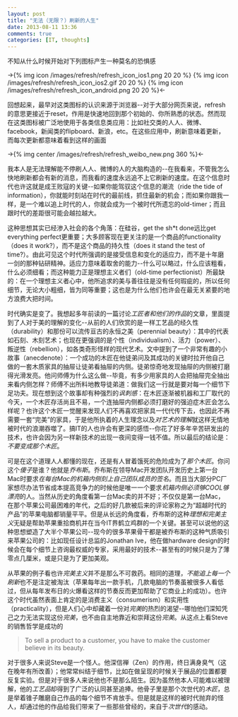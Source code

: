```yaml
---
layout: post
title: "无法（无限？）刷新的人生"
date: 2013-08-11 13:36
comments: true
categories: [IT, thoughts]
---
```


<div>
    <style>
    .icon { 
        margin : 7px; 
    }
    </style>
</div>

不知从什么时候开始对下列图标产生一种莫名的恐惧感

->{% img icon /images/refresh/refresh_icon_ios1.png 20 20 %}
{% img icon /images/refresh/refresh_icon_ios2.gif 20 20 %}
{% img icon /images/refresh/refresh_icon_android.png 20 20 %}<-


回想起来，最早对这类图标的认识来源于浏览器--对于大部分网页来说，refresh的意思更接近于reset，作用是快速地回到那个初始的、你所熟悉的状态。然而现在这类图标被广泛地使用于各类信息类应用：比如社交类的人人、微博、facebook，新闻类的flipboard、新浪，etc。在这些应用中，刷新意味着更新，而每次更新都意味着看到这样的画面

->{% img center /images/refresh/refresh_weibo_new.png 360 %}<-

我本人是无法理解能不停刷人人、微博的人的大脑构造的--在我看来，不管我怎么快地刷新都会有新的消息，而我看的速度永远追不上它刷新的速度。在这个信息时代也许这就是成王败寇的关键--如果你能驾驭这个信息的潮流（ride the tide of information），你就能时刻站在时代的最前线，抓住最新的机会；而如果你跟我一样，是一个难以追上时代的人，你就会成为一个被时代所遗忘的old-timer；而且跟时代的差距很可能会越拉越大。

这种思想其实已经渗入社会的各个角落：在硅谷，get the sh*t done远比get everything perfect更重要；大多顾客现在更关注的是一个商品的functionality（does it work?），而不是这个商品的持久性（does it stand the test of time?）。由此可见这个时代所强调的是接受信息和变化的适应力，而不是十年磨一剑的那种钻研精神。适应力意味着取舍的能力--什么可以略过，什么应该粗看，什么必须细看；而这种能力正是理想主义者们（old-time perfectionist）所最缺的：在一个理想主义者心中，他所追求的美与善往往是没有任何瑕疵的，所以任何细节，无论大小粗细，皆为同等重要；这也是为什么他们也许会在最无关紧要的地方浪费大把时间。

时代确实是变了。我想起多年前读的一篇讨论*工匠者和他们的作品*的文章，里面提到了人对于美的理解的变化--从前的人们欣赏的是一样工艺品的经久性（durability）和那份可以流传亘古的永恒之美（perennial beauty）：其中的代表如石刻、木刻艺术；也现在更强调的是个性（individualism）、活力（power）、叛逆性（rebellion），如各类奇形怪样的现代艺术。文中提到了一个非常有趣的小故事（anecdenote）：一个成功的木匠在他徒弟问及其成功的关键时拉开他自己做的一套木质家具的抽屉让徒弟看抽屉的内侧。徒弟惊奇地发现抽屉的内侧被打磨得光滑发亮。他问师傅为什么这么做--毕竟，有多少用家具的人会把抽屉完全抽出来看内侧怎样？师傅不出所料地教导徒弟道：做我们这一行就是要对每一个细节下足功夫。现在想到这个故事却有种强烈的*讽刺感*：在木匠逐渐被机器和工厂取代的今天，一个木匠存活尚且不易，一个连抽屉内侧都必须打磨好的强迫症木匠会怎么样呢？也许这个木匠一觉醒来发现人们不再喜欢把家具一代代传下去，也因此不再需要一套“完美”的家具，于是他所执着的人生理念以及*对艺术的理解*就这样无情地被时代的浪潮吞噬了。搞IT的人也许会有更深的感悟--你花了好多年辛苦研发出的技术，也许会因为另一样新技术的出现一夜间变得一钱不值。所以最后的结论是：*不要变成那个木匠*。

可是在这个道理人人都懂的现在，还是有人冒着饿死的危险成为了*那个木匠*。你问这个*傻子*是谁？他就是*乔布斯*。乔布斯在领导Mac开发团队开发历史上第一台Mac时要求*在每台Mac的机箱内侧刻上自己团队成员的签名*。而且当大部分PC厂家想尽办法节省成本提高竞争力的时候他是唯一一个要求*机箱内侧必须够COOL够漂亮*的人。当然从历史的角度看第一台Mac卖的并不好；不仅仅是第一台Mac，在那个苹果公司最困难的年代，之后的好几款被后来的评论家称之为“超越时代的产品”的苹果电脑都销量平平。但是从长远的角度看，乔布斯的这种*理想和完美主义*无疑是帮助苹果重拾商机并在当今IT界鹤立鸡群的一个关键。甚至可以说他的这种思想塑造了大半个苹果公司--现今的很多苹果骨干都是被乔布斯的这种气质吸引来苹果公司的：比如现任设计总监的Jonathan Ive，他在做hardware design的时候会在每个细节上咨询最权威的专家，采用最好的技术--甚至有的时候只是为了薄零点几厘米，或是只是为了更加美观。

从苹果的例子看也许*完美主义*并不是那么不可救药。相同的道理，*不能追上每一个刷新*也不是注定被淘汰（苹果每年出一款手机，几款电脑的节奏虽被很多人看低过，但从每年发布日的火爆看这样的节奏反而更加帮助了它商业上的成功）。也许这个时代虽然表面上肯定的是消费主义（consumerism）和实用性（practicality），但是人们心中却藏着一份对*完美*的热烈的渴望--哪怕他们深知凭己之力无法实现这份*完美*，也不由自主地靠近和崇拜这份*完美*。从这点上看Steve的销售哲学是成功的

> To sell a product to a customer, you have to make the customer believe in its beauty.

对于很多人来说Steve是一个怪人。他深信禅（Zen）的作用，终日满身臭气（这在晚年有所改善）；他常常纠结于细节，比如在做呈现的时候关于展品的位置都要反复实验。但是对于很多人来说他也不是那么陌生。因为虽然他本人可能难以被理解，他的*工艺品*却得到了广泛的认同甚至追捧。他骨子里是那个次世代的*木匠*，总是举着锥子雕磨自己作品的每个细节不肯放手。但是就是这样的被时代抛弃的怪人，却通过他的作品给我们带来了一些那些曾经的，来自于*次世代*的感动。


